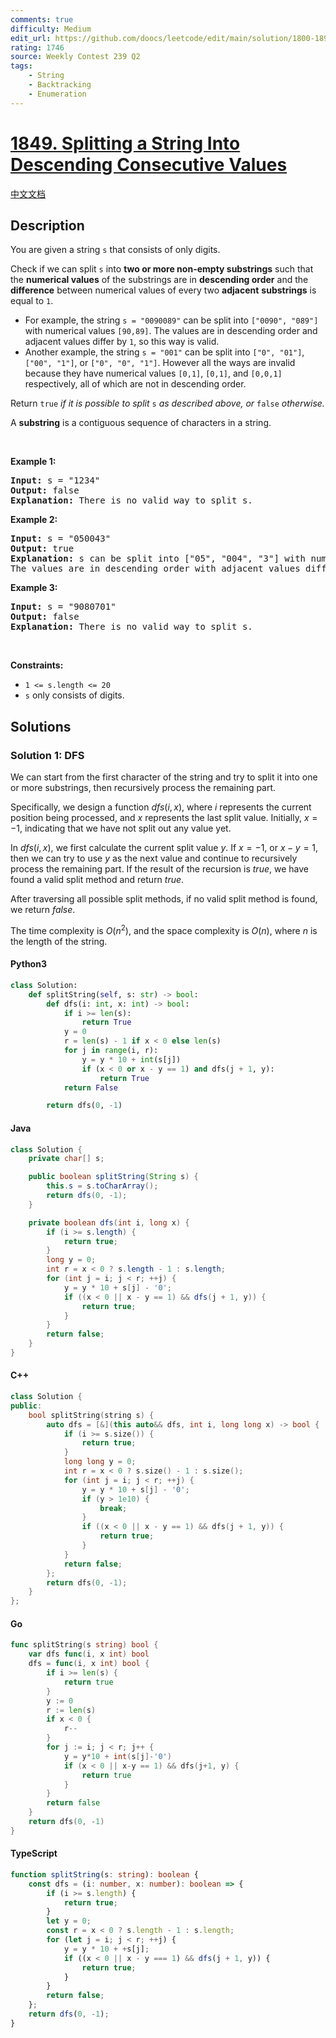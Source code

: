 ```yaml
---
comments: true
difficulty: Medium
edit_url: https://github.com/doocs/leetcode/edit/main/solution/1800-1899/1849.Splitting%20a%20String%20Into%20Descending%20Consecutive%20Values/README_EN.md
rating: 1746
source: Weekly Contest 239 Q2
tags:
    - String
    - Backtracking
    - Enumeration
---
```


<!-- problem:start -->

# [1849. Splitting a String Into Descending Consecutive Values](https://leetcode.com/problems/splitting-a-string-into-descending-consecutive-values)

[中文文档](/solution/1800-1899/1849.Splitting%20a%20String%20Into%20Descending%20Consecutive%20Values/README.md)

## Description

<!-- description:start -->

<p>You are given a string <code>s</code> that consists of only digits.</p>

<p>Check if we can split <code>s</code> into <strong>two or more non-empty substrings</strong> such that the <strong>numerical values</strong> of the substrings are in <strong>descending order</strong> and the <strong>difference</strong> between numerical values of every two <strong>adjacent</strong> <strong>substrings</strong> is equal to <code>1</code>.</p>

<ul>
	<li>For example, the string <code>s = &quot;0090089&quot;</code> can be split into <code>[&quot;0090&quot;, &quot;089&quot;]</code> with numerical values <code>[90,89]</code>. The values are in descending order and adjacent values differ by <code>1</code>, so this way is valid.</li>
	<li>Another example, the string <code>s = &quot;001&quot;</code> can be split into <code>[&quot;0&quot;, &quot;01&quot;]</code>, <code>[&quot;00&quot;, &quot;1&quot;]</code>, or <code>[&quot;0&quot;, &quot;0&quot;, &quot;1&quot;]</code>. However all the ways are invalid because they have numerical values <code>[0,1]</code>, <code>[0,1]</code>, and <code>[0,0,1]</code> respectively, all of which are not in descending order.</li>
</ul>

<p>Return <code>true</code> <em>if it is possible to split</em> <code>s</code>​​​​​​ <em>as described above</em><em>, or </em><code>false</code><em> otherwise.</em></p>

<p>A <strong>substring</strong> is a contiguous sequence of characters in a string.</p>

<p>&nbsp;</p>
<p><strong class="example">Example 1:</strong></p>

<pre>
<strong>Input:</strong> s = &quot;1234&quot;
<strong>Output:</strong> false
<strong>Explanation:</strong> There is no valid way to split s.
</pre>

<p><strong class="example">Example 2:</strong></p>

<pre>
<strong>Input:</strong> s = &quot;050043&quot;
<strong>Output:</strong> true
<strong>Explanation:</strong> s can be split into [&quot;05&quot;, &quot;004&quot;, &quot;3&quot;] with numerical values [5,4,3].
The values are in descending order with adjacent values differing by 1.
</pre>

<p><strong class="example">Example 3:</strong></p>

<pre>
<strong>Input:</strong> s = &quot;9080701&quot;
<strong>Output:</strong> false
<strong>Explanation:</strong> There is no valid way to split s.
</pre>

<p>&nbsp;</p>
<p><strong>Constraints:</strong></p>

<ul>
	<li><code>1 &lt;= s.length &lt;= 20</code></li>
	<li><code>s</code> only consists of digits.</li>
</ul>

<!-- description:end -->

## Solutions

<!-- solution:start -->

### Solution 1: DFS

We can start from the first character of the string and try to split it into one or more substrings, then recursively process the remaining part.

Specifically, we design a function $\textit{dfs}(i, x)$, where $i$ represents the current position being processed, and $x$ represents the last split value. Initially, $x = -1$, indicating that we have not split out any value yet.

In $\textit{dfs}(i, x)$, we first calculate the current split value $y$. If $x = -1$, or $x - y = 1$, then we can try to use $y$ as the next value and continue to recursively process the remaining part. If the result of the recursion is $\textit{true}$, we have found a valid split method and return $\textit{true}$.

After traversing all possible split methods, if no valid split method is found, we return $\textit{false}$.

The time complexity is $O(n^2)$, and the space complexity is $O(n)$, where $n$ is the length of the string.

<!-- tabs:start -->

#### Python3

```python
class Solution:
    def splitString(self, s: str) -> bool:
        def dfs(i: int, x: int) -> bool:
            if i >= len(s):
                return True
            y = 0
            r = len(s) - 1 if x < 0 else len(s)
            for j in range(i, r):
                y = y * 10 + int(s[j])
                if (x < 0 or x - y == 1) and dfs(j + 1, y):
                    return True
            return False

        return dfs(0, -1)
```

#### Java

```java
class Solution {
    private char[] s;

    public boolean splitString(String s) {
        this.s = s.toCharArray();
        return dfs(0, -1);
    }

    private boolean dfs(int i, long x) {
        if (i >= s.length) {
            return true;
        }
        long y = 0;
        int r = x < 0 ? s.length - 1 : s.length;
        for (int j = i; j < r; ++j) {
            y = y * 10 + s[j] - '0';
            if ((x < 0 || x - y == 1) && dfs(j + 1, y)) {
                return true;
            }
        }
        return false;
    }
}
```

#### C++

```cpp
class Solution {
public:
    bool splitString(string s) {
        auto dfs = [&](this auto&& dfs, int i, long long x) -> bool {
            if (i >= s.size()) {
                return true;
            }
            long long y = 0;
            int r = x < 0 ? s.size() - 1 : s.size();
            for (int j = i; j < r; ++j) {
                y = y * 10 + s[j] - '0';
                if (y > 1e10) {
                    break;
                }
                if ((x < 0 || x - y == 1) && dfs(j + 1, y)) {
                    return true;
                }
            }
            return false;
        };
        return dfs(0, -1);
    }
};
```

#### Go

```go
func splitString(s string) bool {
	var dfs func(i, x int) bool
	dfs = func(i, x int) bool {
		if i >= len(s) {
			return true
		}
		y := 0
		r := len(s)
		if x < 0 {
			r--
		}
		for j := i; j < r; j++ {
			y = y*10 + int(s[j]-'0')
			if (x < 0 || x-y == 1) && dfs(j+1, y) {
				return true
			}
		}
		return false
	}
	return dfs(0, -1)
}
```

#### TypeScript

```ts
function splitString(s: string): boolean {
    const dfs = (i: number, x: number): boolean => {
        if (i >= s.length) {
            return true;
        }
        let y = 0;
        const r = x < 0 ? s.length - 1 : s.length;
        for (let j = i; j < r; ++j) {
            y = y * 10 + +s[j];
            if ((x < 0 || x - y === 1) && dfs(j + 1, y)) {
                return true;
            }
        }
        return false;
    };
    return dfs(0, -1);
}
```

<!-- tabs:end -->

<!-- solution:end -->

<!-- problem:end -->
